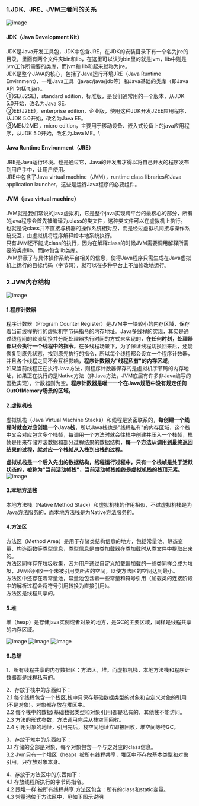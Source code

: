 ### 1.JDK、JRE、JVM三者间的关系

![image](img/jdkjvmjre.jpg)

#### JDK（Java Development Kit）
JDK是Java开发工具包，JDK中包含JRE，在JDK的安装目录下有一个名为jre的目录，里面有两个文件夹bin和lib，在这里可以认为bin里的就是jvm，lib中则是jvm工作所需要的类库，而jvm和 lib和起来就称为jre。\
JDK是整个JAVA的核心，包括了Java运行环境JRE（Java Runtime Envirnment）、一堆Java工具（javac/java/jdb等）和Java基础的类库（即Java API 包括rt.jar）。\
①SE(J2SE)，standard edition，标准版，是我们通常用的一个版本，从JDK 5.0开始，改名为Java SE。\
②EE(J2EE)，enterprise edition，企业版，使用这种JDK开发J2EE应用程序，从JDK 5.0开始，改名为Java EE。\
③ME(J2ME)，micro edition，主要用于移动设备、嵌入式设备上的java应用程序，从JDK 5.0开始，改名为Java ME。\

#### Java Runtime Environment（JRE）
JRE是Java运行环境。也是通过它，Java的开发者才得以将自己开发的程序发布到用户手中，让用户使用。\
JRE中包含了Java virtual machine（JVM），runtime class libraries和Java application launcher，这些是运行Java程序的必要组件。

#### JVM（java virtual machine）
JVM就是我们常说的java虚拟机，它是整个java实现跨平台的最核心的部分，所有的java程序会首先被编译为.class的类文件，这种类文件可以在虚拟机上执行。\
也就是说class并不直接与机器的操作系统相对应，而是经过虚拟机间接与操作系统交互，由虚拟机将程序解释给本地系统执行。\
只有JVM还不能成class的执行，因为在解释class的时候JVM需要调用解释所需要的类库lib，而jre包含lib类库。\
JVM屏蔽了与具体操作系统平台相关的信息，使得Java程序只需生成在Java虚拟机上运行的目标代码（字节码），就可以在多种平台上不加修改地运行。

### 2.JVM内存结构
![image](img/jvmjiegou.jpg)

#### 1.程序计数器
     
程序计数器（Program Counter Register）是JVM中一块较小的内存区域，保存着当前线程执行的虚拟机字节码指令的内存地址。Java多线程的实现，其实是通过线程间的轮流切换并分配处理器执行时间的方式来实现的，**在任何时刻，处理器都只会执行一个线程中的指令**。在多线程场景下，为了保证线程切换回来后，还能恢复到原先状态，找到原先执行的指令，所以每个线程都会设立一个程序计数器，并且各个线程之间不会互相影响，**程序计数器为"线程私有"的内存区域**。    
如果当前线程正在执行Java方法，则程序计数器保存的是虚拟机字节码的内存地址，如果正在执行的是Native方法（非Java方法，JVM底层有许多非Java编写的函数实现），计数器则为空。**程序计数器是唯一一个在Java规范中没有规定任何OutOfMemory场景的区域。**

#### 2.虚拟机栈
虚拟机栈（Java Virtual Machine Stacks）和线程是紧密联系的，**每创建一个线程时就会对应创建一个Java栈**，所以Java栈也是"线程私有"的内存区域，这个栈中又会对应包含多个栈帧，每调用一个方法时就会往栈中创建并压入一个栈帧，栈帧是用来存储方法数据和部分过程结果的数据结构，**每一个方法从调用到最终返回结果的过程，就对应一个栈帧从入栈到出栈的过程。**

**虚拟机栈是一个后入先出的数据结构，线程运行过程中，只有一个栈帧是处于活跃状态的，被称为"当前活动帧栈"，当前活动帧栈始终是虚拟机栈的栈顶元素。**
![image](img/stack.png)

#### 3.本地方法栈
本地方法栈（Native Method Stack）和虚拟机栈的作用相似，不过虚拟机栈是为Java方法服务的，而本地方法栈是为Native方法服务的。

#### 4.方法区
       
方法区（Method Area）是用于存储类结构信息的地方，包括常量池、静态变量、构造函数等类型信息，类型信息是由类加载器在类加载时从类文件中提取出来的。\
方法区同样存在垃圾收集，因为用户通过自定义加载器加载的一些类同样会成为垃圾，JVM会回收一个未被引用类所占的空间，以使方法区的空间达到最小。\
方法区中还存在着常量池，常量池包含着一些常量和符号引用（加载类的连接阶段中的解析过程会将符号引用转换为直接引用）。\
方法区是线程共享的。

#### 5.堆
堆（heap）是存储java实例或者对象的地方，是GC的主要区域，同样是线程共享的内存区域。







![image](img/jvm_case_1.png)
![image](img/jvm_case_2.png)
![image](img/jvmdata.png)

#### 6.总结

1、所有线程共享的内存数据区：方法区，堆。而虚拟机栈，本地方法栈和程序计数器都是线程私有的。

2、存放于栈中的东西如下：\
2.1 每个线程包含一个栈区,栈中只保存基础数据类型的对象和自定义对象的引用(不是对象)。对象都存放在堆区中。\
2.2 每个栈中的数据(基础数据类型和对象引用)都是私有的，其他栈不能访问。\
2.3 方法的形式参数，方法调用完后从栈空间回收。\
2.4 引用对象的地址，引用完后，栈空间地址立即被回收，堆空间等待GC。

3、存放于堆中的东西如下：\
3.1 存储的全部是对象，每个对象包含一个与之对应的class信息。\
3.2 Jvm只有一个堆区（heap）被所有线程共享，堆区中不存放基本类型和对象引用，只存放对象本身。

4、存放于方法区中的东西如下：\
4.1 存放线程所执行的字节码指令。\
4.2 跟堆一样.被所有线程共享.方法区包含：所有的class和static变量。\
4.3 常量池位于方法区中，见如下图示说明

